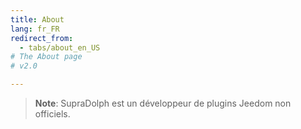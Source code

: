 ```yaml
---
title: About
lang: fr_FR
redirect_from:
  - tabs/about_en_US
# The About page
# v2.0

---
```


> **Note**: SupraDolph est un développeur de plugins Jeedom non officiels.